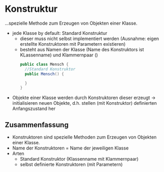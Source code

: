 # Konstruktur

...spezielle Methode zum Erzeugen von Objekten einer Klasse.

- jede Klasse by default: Standard Konstruktur
  - dieser muss nicht selbst implementiert werden (Ausnahme: eigen erstellte Konstruktoren mit Parametern existieren)
  - besteht aus Namen der Klasse (Name des Konstruktors ist KLassenname) und Klammernpaar ()
    ```java
    public class Mensch {
      //Standard Konstruktor
      public Mensch() {

      }
    }
    ```
- Objekte einer Klasse werden durch Konstruktoren dieser erzeugt
  -> initialisieren neuen Objekte, d.h. stellen (mit Konstruktor) definierten Anfangszustand her

## Zusammenfassung

- Konstruktoren sind spezielle Methoden zum Erzeugen von Objekten einer Klasse.
- Name der Konstruktoren = Name der jeweiligen Klasse
- Arten
  - Standard Konstruktor (Klassenname mit Klammernpaar)
  - selbst definierte Konstruktoren (mit Parametern)
